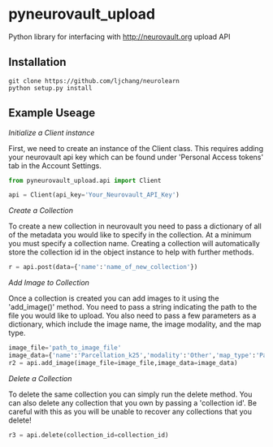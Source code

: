 # pyneurovault_upload
Python library for interfacing with http://neurovault.org upload API


## Installation
```
git clone https://github.com/ljchang/neurolearn
python setup.py install
```

## Example Useage

<em>Initialize a Client instance</em>
<p>
First, we need to create an instance of the Client class.  This requires adding your neurovault api key which can be found under 'Personal Access tokens' tab in the Account Settings.
</p>

``` python
from pyneurovault_upload.api import Client

api = Client(api_key='Your_Neurovault_API_Key')
```

<em>Create a Collection</em>
<p>
To create a new collection in neurovault you need to pass a dictionary of all of the metadata you would like to specify in the collection.  At a minimum you must specify a collection name.  Creating a collection will automatically store the collection id in the object instance to help with further methods.
</p>

``` python
r = api.post(data={'name':'name_of_new_collection'})
```

<em>Add Image to Collection</em>
<p>
Once a collection is created you can add images to it using the 'add_image()' method.  You need to pass a string indicating the path to the file you would like to upload.  You also need to pass a few parameters as a dictionary, which include the image name, the image modality, and the map type.
</p>

``` python
image_file='path_to_image_file'
image_data={'name':'Parcellation_k25','modality':'Other','map_type':'Pa'}
r2 = api.add_image(image_file=image_file,image_data=image_data)
```

<em>Delete a Collection</em>
<p>
To delete the same collection you can simply run the delete method.  You can also delete any collection that you own by passing a 'collection id'.  Be careful with this as you will be unable to recover any collections that you delete!
</p>

``` python
r3 = api.delete(collection_id=collection_id)
```
